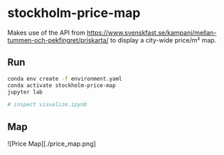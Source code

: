 stockholm-price-map
======

Makes use of the API from https://www.svenskfast.se/kampanj/mellan-tummen-och-pekfingret/priskarta/ to display a city-wide price/m² map.

Run
------

```bash
conda env create -f environment.yaml
conda activate stockholm-price-map
jupyter lab

# inspect visualize.ipynb
```

Map
------

![Price Map][./price_map.png]
